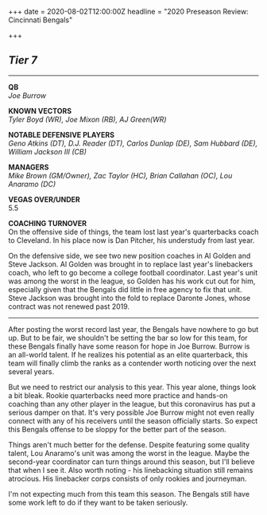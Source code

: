 +++
date = 2020-08-02T12:00:00Z
headline = "2020 Preseason Review: Cincinnati Bengals"

+++
## **_Tier 7_**

***

**QB**  
_Joe Burrow_

**KNOWN VECTORS**  
_Tyler Boyd (WR), Joe Mixon (RB), AJ Green(WR)_

**NOTABLE DEFENSIVE PLAYERS**  
_Geno Atkins (DT), D.J. Reader (DT), Carlos Dunlap (DE), Sam Hubbard (DE), William Jackson III (CB)_

**MANAGERS**  
_Mike Brown (GM/Owner), Zac Taylor (HC), Brian Callahan (OC), Lou Anaramo (DC)_

**VEGAS OVER/UNDER**  
5\.5

**COACHING TURNOVER**  
On the offensive side of things, the team lost last year's quarterbacks coach to Cleveland. In his place now is Dan Pitcher, his understudy from last year.

On the defensive side, we see two new position coaches in Al Golden and Steve Jackson. Al Golden was brought in to replace last year's linebackers coach, who left to go become a college football coordinator. Last year's unit was among the worst in the league, so Golden has his work cut out for him, especially given that the Bengals did little in free agency to fix that unit. Steve Jackson was brought into the fold to replace Daronte Jones, whose contract was not renewed past 2019.

***

After posting the worst record last year, the Bengals have nowhere to go but up. But to be fair, we shouldn't be setting the bar so low for this team, for these Bengals finally have some reason for hope in Joe Burrow. Burrow is an all-world talent. If he realizes his potential as an elite quarterback, this team will finally climb the ranks as a contender worth noticing over the next several years.

But we need to restrict our analysis to this year. This year alone, things look a bit bleak. Rookie quarterbacks need more practice and hands-on coaching than any other player in the league, but this coronavirus has put a serious damper on that. It's very possible Joe Burrow might not even really connect with any of his receivers until the season officially starts. So expect this Bengals offense to be sloppy for the better part of the season.

Things aren't much better for the defense. Despite featuring some quality talent, Lou Anaramo's unit was among the worst in the league. Maybe the second-year coordinator can turn things around this season, but I'll believe that when I see it. Also worth noting - his linebacking situation still remains atrocious. His linebacker corps consists of only rookies and journeyman.

I'm not expecting much from this team this season. The Bengals still have some work left to do if they want to be taken seriously.